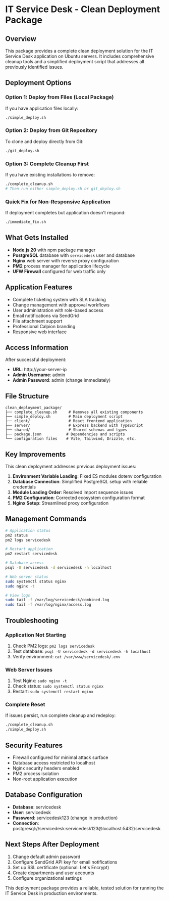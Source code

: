 # IT Service Desk - Clean Deployment Package

## Overview

This package provides a complete clean deployment solution for the IT Service Desk application on Ubuntu servers. It includes comprehensive cleanup tools and a simplified deployment script that addresses all previously identified issues.

## Deployment Options

### Option 1: Deploy from Files (Local Package)
If you have application files locally:
```bash
./simple_deploy.sh
```

### Option 2: Deploy from Git Repository
To clone and deploy directly from Git:
```bash
./git_deploy.sh
```

### Option 3: Complete Cleanup First
If you have existing installations to remove:
```bash
./complete_cleanup.sh
# Then run either simple_deploy.sh or git_deploy.sh
```

### Quick Fix for Non-Responsive Application
If deployment completes but application doesn't respond:
```bash
./immediate_fix.sh
```

## What Gets Installed

- **Node.js 20** with npm package manager
- **PostgreSQL** database with `servicedesk` user and database
- **Nginx** web server with reverse proxy configuration
- **PM2** process manager for application lifecycle
- **UFW Firewall** configured for web traffic only

## Application Features

- Complete ticketing system with SLA tracking
- Change management with approval workflows
- User administration with role-based access
- Email notifications via SendGrid
- File attachment support
- Professional Calpion branding
- Responsive web interface

## Access Information

After successful deployment:
- **URL**: http://your-server-ip
- **Admin Username**: admin
- **Admin Password**: admin (change immediately)

## File Structure

```
clean_deployment_package/
├── complete_cleanup.sh     # Removes all existing components
├── simple_deploy.sh        # Main deployment script
├── client/                 # React frontend application
├── server/                 # Express backend with TypeScript
├── shared/                 # Shared schemas and types
├── package.json           # Dependencies and scripts
└── configuration files    # Vite, Tailwind, Drizzle, etc.
```

## Key Improvements

This clean deployment addresses previous deployment issues:

1. **Environment Variable Loading**: Fixed ES modules dotenv configuration
2. **Database Connection**: Simplified PostgreSQL setup with reliable credentials
3. **Module Loading Order**: Resolved import sequence issues
4. **PM2 Configuration**: Corrected ecosystem configuration format
5. **Nginx Setup**: Streamlined proxy configuration

## Management Commands

```bash
# Application status
pm2 status
pm2 logs servicedesk

# Restart application
pm2 restart servicedesk

# Database access
psql -U servicedesk -d servicedesk -h localhost

# Web server status
sudo systemctl status nginx
sudo nginx -t

# View logs
sudo tail -f /var/log/servicedesk/combined.log
sudo tail -f /var/log/nginx/access.log
```

## Troubleshooting

### Application Not Starting
1. Check PM2 logs: `pm2 logs servicedesk`
2. Test database: `psql -U servicedesk -d servicedesk -h localhost`
3. Verify environment: `cat /var/www/servicedesk/.env`

### Web Server Issues
1. Test Nginx: `sudo nginx -t`
2. Check status: `sudo systemctl status nginx`
3. Restart: `sudo systemctl restart nginx`

### Complete Reset
If issues persist, run complete cleanup and redeploy:
```bash
./complete_cleanup.sh
./simple_deploy.sh
```

## Security Features

- Firewall configured for minimal attack surface
- Database access restricted to localhost
- Nginx security headers enabled
- PM2 process isolation
- Non-root application execution

## Database Configuration

- **Database**: servicedesk
- **User**: servicedesk
- **Password**: servicedesk123 (change in production)
- **Connection**: postgresql://servicedesk:servicedesk123@localhost:5432/servicedesk

## Next Steps After Deployment

1. Change default admin password
2. Configure SendGrid API key for email notifications
3. Set up SSL certificate (optional: Let's Encrypt)
4. Create departments and user accounts
5. Configure organizational settings

This deployment package provides a reliable, tested solution for running the IT Service Desk in production environments.